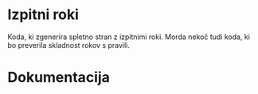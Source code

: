 # Izpitni roki

Koda, ki zgenerira spletno stran z izpitnimi roki. Morda nekoč tudi koda, ki bo preverila skladnost rokov s pravili.

# Dokumentacija


